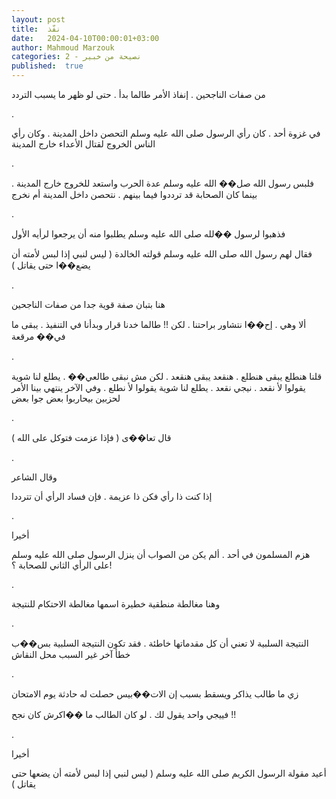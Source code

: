 ```yaml
---
layout: post
title:  نفّذ
date:   2024-04-10T00:00:01+03:00
author: Mahmoud Marzouk
categories: 2 - نصيحة من خبير
published:  true
---
```

من صفات الناجحين . إنفاذ الأمر طالما بدأ . حتى لو ظهر ما يسبب
التردد

.

في غزوة أحد . كان رأي الرسول صلى الله عليه وسلم التحصن داخل المدينة .
وكان رأي الناس الخروج لقتال الأعداء خارج المدينة

.

فلبس رسول الله صل�� الله عليه وسلم عدة الحرب واستعد للخروج خارج المدينة
. بينما كان الصحابة قد ترددوا فيما بينهم . نتحصن داخل المدينة أم
نخرج

.

فذهبوا لرسول ��لله صلى الله عليه وسلم يطلبوا منه أن يرجعوا لرأيه
الأول

فقال لهم رسول الله صلى الله عليه وسلم قولته الخالدة ( ليس لنبي إذا لبس
لأمته أن يضع��ا حتى يقاتل )

.

هنا بتبان صفة قوية جدا من صفات الناجحين

ألا وهي . إح��ا نتشاور براحتنا . لكن !! طالما خدنا قرار وبدأنا في
التنفيذ . يبقى ما في�� مرقعة

.

قلنا هنطلع يبقى هنطلع . هنقعد يبقى هنقعد . لكن مش نبقى طالعي�� . يطلع
لنا شوية يقولوا لأ نقعد . نيجي نقعد . يطلع لنا شوية يقولوا لأ نطلع . وفي
الآخر ينتهي بينا الأمر لحزبين بيحاربوا بعض جوا بعض

.

قال تعا��ى ( فإذا عزمت فتوكل على الله )

.

وقال الشاعر

إذا كنت ذا رأي فكن ذا عزيمة . فإن فساد الرأي أن تترددا

.

أخيرا

هزم المسلمون في أحد . ألم يكن من الصواب أن ينزل الرسول صلى الله عليه
وسلم على الرأي الثاني للصحابة ؟!

.

وهنا مغالطة منطقية خطيرة اسمها مغالطة الاحتكام للنتيجة

.

النتيجة السلبية لا تعني أن كل مقدماتها خاطئة . فقد تكون النتيجة السلبية
بس��ب خطأ آخر غير السبب محل النقاش

.

زي ما طالب يذاكر ويسقط بسبب إن الات��بيس حصلت له حادثة يوم
الامتحان

فييجي واحد يقول لك . لو كان الطالب ما ��اكرش كان نجح !!

.

أخيرا

أعيد مقولة الرسول الكريم صلى الله عليه وسلم ( ليس لنبي إذا لبس لأمته أن
يضعها حتى يقاتل )
